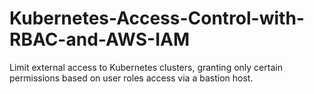 # Kubernetes-Access-Control-with-RBAC-and-AWS-IAM
Limit external access to Kubernetes clusters, granting only certain permissions based on user roles access via a bastion host.
